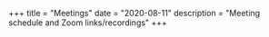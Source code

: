 +++
title = "Meetings"
date = "2020-08-11"
description = "Meeting schedule and Zoom links/recordings"
+++
